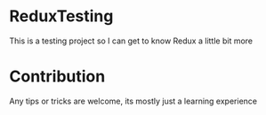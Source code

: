 # ReduxTesting
This is a testing project so I can get to know Redux a little bit more

# Contribution
Any tips or tricks are welcome, its mostly just a learning experience

# 